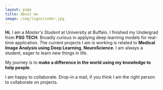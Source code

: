 ```yaml
---
layout: page
title: About me
image: /img/logos/coder.jpg
---
```

**Hi**, I am a *Master's Student* at University at Buffalo.  I finished my Undergrad from  **PSG TECH**. Broadly curious in applying deep learning models for real-time application. The current projects I am is working is related to **Medical Image Analysis using Deep Learning**, **NeuroScience**. I am always a student, eager to learn new things in life.


My journey is to **make a difference in the world using my knowledge to help people**.

I am happy to collaborate. Drop-in a mail, if you think I am the right person to collaborate on projects.
